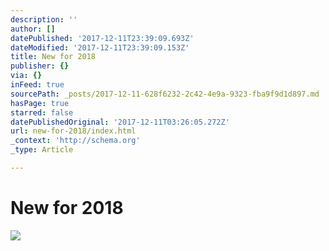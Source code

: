 ```yaml
---
description: ''
author: []
datePublished: '2017-12-11T23:39:09.693Z'
dateModified: '2017-12-11T23:39:09.153Z'
title: New for 2018
publisher: {}
via: {}
inFeed: true
sourcePath: _posts/2017-12-11-628f6232-2c42-4e9a-9323-fba9f9d1d897.md
hasPage: true
starred: false
datePublishedOriginal: '2017-12-11T03:26:05.272Z'
url: new-for-2018/index.html
_context: 'http://schema.org'
_type: Article

---
```

# New for 2018
![](https://the-grid-user-content.s3-us-west-2.amazonaws.com/dfe8dfdf-afc0-4688-a67a-f4f534d50630.jpg)